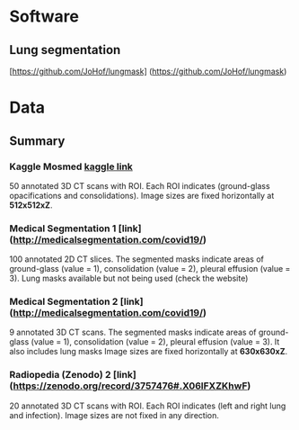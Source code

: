 # Software

## Lung segmentation
[https://github.com/JoHof/lungmask] (https://github.com/JoHof/lungmask)

# Data

## Summary

### Kaggle Mosmed [kaggle link](https://www.kaggle.com/xuehaihe/covidct)

50 annotated 3D CT scans with ROI. Each ROI indicates
(ground-glass opacifications and consolidations).
Image sizes are fixed horizontally at **512x512xZ**. 

### Medical Segmentation 1 [link] (http://medicalsegmentation.com/covid19/)

100 annotated 2D CT slices. The segmented masks indicate areas of 
ground-glass (value = 1), consolidation (value = 2), 
pleural effusion (value = 3).
Lung masks available but not being used (check the website)

### Medical Segmentation 2 [link] (http://medicalsegmentation.com/covid19/)

9 annotated 3D CT scans. The segmented masks indicate areas of 
ground-glass (value = 1), consolidation (value = 2), 
pleural effusion (value = 3). It also includes lung masks
Image sizes are fixed horizontally at **630x630xZ**. 


### Radiopedia (Zenodo) 2 [link] (https://zenodo.org/record/3757476#.X06lFXZKhwF)

20 annotated 3D CT scans with ROI. Each ROI indicates
 (left and right lung and infection).
Image sizes are not fixed in any direction. 